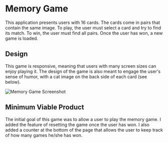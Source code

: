 # Memory Game

This application presents users with 16 cards. The cards come in pairs that contain the same image. To play, the user must select a card and try to find its match. To win, the user must find all pairs. Once the user has won, a new game is loaded.

## Design

This game is responsive, meaning that users with many screen sizes can enjoy playing it. The design of the game is also meant to engage the user's sense of humor, with a cat image on the back side of each card (see below).


![Memory Game Screenshot](https://i.ibb.co/XWpPQMX/memoryscreenshot.png)

## Minimum Viable Product
The initial goal of this game was to allow a user to play the memory game. I added the feature of resetting the game once the user has won. I also added a counter at the bottom of the page that allows the user to keep track of how many games he/she has won.